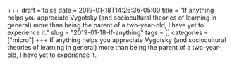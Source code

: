 +++draft = falsedate = 2019-01-18T14:26:36-05:00title = "If anything helps you appreciate Vygotsky (and sociocultural theories of learning in general) more than being the parent of a two-year-old, I have yet to experience it."slug = "2019-01-18-If-anything"tags = []categories = ["micro"]+++If anything helps you appreciate Vygotsky (and sociocultural theories of learning in general) more than being the parent of a two-year-old, I have yet to experience it.